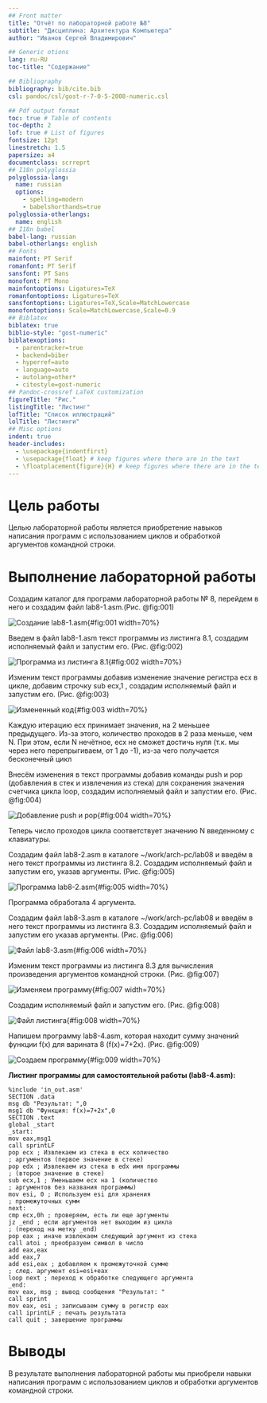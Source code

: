 ```yaml
---
## Front matter
title: "Отчёт по лабораторной работе №8"
subtitle: "Дисциплина: Архитектура Компьютера"
author: "Иванов Сергей Владимирович"

## Generic otions
lang: ru-RU
toc-title: "Содержание"

## Bibliography
bibliography: bib/cite.bib
csl: pandoc/csl/gost-r-7-0-5-2008-numeric.csl

## Pdf output format
toc: true # Table of contents
toc-depth: 2
lof: true # List of figures
fontsize: 12pt
linestretch: 1.5
papersize: a4
documentclass: scrreprt
## I18n polyglossia
polyglossia-lang:
  name: russian
  options:
	- spelling=modern
	- babelshorthands=true
polyglossia-otherlangs:
  name: english
## I18n babel
babel-lang: russian
babel-otherlangs: english
## Fonts
mainfont: PT Serif
romanfont: PT Serif
sansfont: PT Sans
monofont: PT Mono
mainfontoptions: Ligatures=TeX
romanfontoptions: Ligatures=TeX
sansfontoptions: Ligatures=TeX,Scale=MatchLowercase
monofontoptions: Scale=MatchLowercase,Scale=0.9
## Biblatex
biblatex: true
biblio-style: "gost-numeric"
biblatexoptions:
  - parentracker=true
  - backend=biber
  - hyperref=auto
  - language=auto
  - autolang=other*
  - citestyle=gost-numeric
## Pandoc-crossref LaTeX customization
figureTitle: "Рис."
listingTitle: "Листинг"
lofTitle: "Список иллюстраций"
lolTitle: "Листинги"
## Misc options
indent: true
header-includes:
  - \usepackage{indentfirst}
  - \usepackage{float} # keep figures where there are in the text
  - \floatplacement{figure}{H} # keep figures where there are in the text
---
```


# Цель работы

Целью лабораторной работы является приобретение навыков написания программ с использованием циклов и обработкой аргументов командной строки.
                    
# Выполнение лабораторной работы

Создадим каталог для программ лабораторной работы № 8, перейдем в него и создадим файл lab8-1.asm.(Рис. @fig:001)

![Создание lab8-1.asm](image/1.jpeg){#fig:001 width=70%}

Введем в файл lab8-1.asm текст программы из листинга 8.1, создадим исполняемый файл и запустим его. (Рис. @fig:002)

![Программа из листинга 8.1](image/2.jpeg){#fig:002 width=70%}

Изменим текст программы добавив изменение значение регистра ecx в цикле, добавим строчку sub ecx,1 , создадим исполняемый файл и запустим его. (Рис. @fig:003)

![Измененный код](image/3.jpeg){#fig:003 width=70%}

Каждую итерацию ecx принимает значения, на 2 меньшее предыдущего. Из-за этого, количество проходов в 2 раза меньше, чем N. При этом, если N нечётное, ecx не сможет достичь нуля (т.к. мы через него перепрыгиваем, от 1 до -1), из-за чего получается бесконечный цикл

Внесём изменения в текст программы добавив команды push
и pop (добавления в стек и извлечения из стека) для сохранения значения счетчика цикла loop, создадим исполняемый файл и запустим его. (Рис. @fig:004)

![Добавление push и pop](image/4.jpeg){#fig:004 width=70%}

Теперь число проходов цикла соответствует значению N введенному с клавиатуры.

Создадим файл lab8-2.asm в каталоге ~/work/arch-pc/lab08 и введём в него текст программы из листинга 8.2. Создадим исполняемый файл и запустим его, указав аргументы. (Рис. @fig:005)

![Программа lab8-2.asm](image/5.jpeg){#fig:005 width=70%}

Программа обработала 4 аргумента.

Создадим файл lab8-3.asm в каталоге ~/work/arch-pc/lab08 и введём в него текст программы из листинга 8.3. Создадим исполняемый файл и запустим его указав аргументы. (Рис. @fig:006)

![Файл lab8-3.asm](image/6.jpeg){#fig:006 width=70%}

Изменим текст программы из листинга 8.3 для вычисления произведения аргументов командной строки. (Рис. @fig:007)

![Изменяем программу](image/7.jpeg){#fig:007 width=70%}

Создадим исполняемый файл и запустим его. (Рис. @fig:008)

![Файл листинга](image/8.jpeg){#fig:008 width=70%}

Напишем программу lab8-4.asm, которая находит сумму значений функции f(x) для варината 8 (f(x)=7+2x). (Рис. @fig:009)

![Создаем программу](image/9.jpeg){#fig:009 width=70%}

**Листинг программы для самостоятельной работы (lab8-4.asm):**
```assembler
%include 'in_out.asm'
SECTION .data
msg db "Результат: ",0
msg1 db "Функция: f(x)=7+2x",0
SECTION .text
global _start
_start:
mov eax,msg1
call sprintLF
pop ecx ; Извлекаем из стека в ecx количество
; аргументов (первое значение в стеке)
pop edx ; Извлекаем из стека в edx имя программы
; (второе значение в стеке)
sub ecx,1 ; Уменьшаем ecx на 1 (количество
; аргументов без названия программы)
mov esi, 0 ; Используем esi для хранения
; промежуточных сумм
next:
cmp ecx,0h ; проверяем, есть ли еще аргументы
jz _end ; если аргументов нет выходим из цикла
; (переход на метку _end)
pop eax ; иначе извлекаем следующий аргумент из стека
call atoi ; преобразуем символ в число
add eax,eax
add eax,7
add esi,eax ; добавляем к промежуточной сумме
; след. аргумент esi=esi+eax
loop next ; переход к обработке следующего аргумента
_end:
mov eax, msg ; вывод сообщения "Результат: "
call sprint
mov eax, esi ; записываем сумму в регистр eax
call iprintLF ; печать результата
call quit ; завершение программы
```
# Выводы

В результате выполнения лабораторной работы мы приобрели навыки написания программ с использованием циклов и обработки аргументов командной строки.

